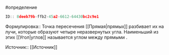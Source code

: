 #определение

```javascript
ID:: 8deeb79b-ffb2-45a2-6612-64430bc2c9e1
```

Формулировка:: Точка пересечения [[Прямая|прямых]] разбивает их на лучи, которые образуют четыре неразвернутых угла. 
Наименьший из этих [[Угол|углов]] называется углом между прямыми .

Источник:: [[Источник]]